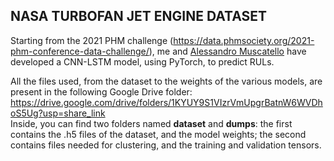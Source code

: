 ## NASA TURBOFAN JET ENGINE DATASET

Starting from the 2021 PHM challenge (https://data.phmsociety.org/2021-phm-conference-data-challenge/), me and [Alessandro Muscatello](https://github.com/AlessandroMuscatello) have developed a CNN-LSTM model, using PyTorch, to predict RULs.

All the files used, from the dataset to the weights of the various models, are present in the following Google Drive folder: https://drive.google.com/drive/folders/1KYUY9S1VIzrVmUpgrBatnW6WVDhoS5Ug?usp=share_link <br>
Inside, you can find two folders named **dataset** and **dumps**: the first contains the .h5 files of the dataset, and the model weights; the second contains files needed for clustering, and the training and validation tensors.